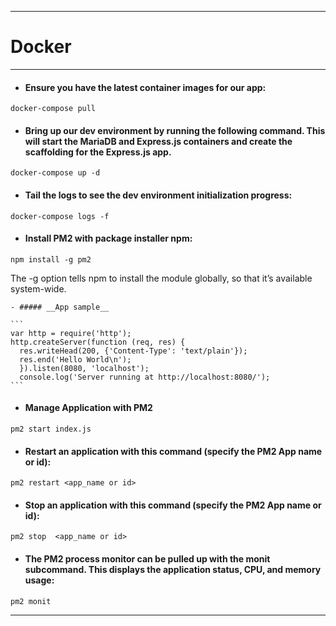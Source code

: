 ***
# __Docker__    

***  
* #### __Ensure you have the latest container images for our app:__  
``` docker
docker-compose pull
```
* #### __Bring up our dev environment by running the following command. This will start the MariaDB and Express.js containers and create the scaffolding for the Express.js app.__  
``` docker  
docker-compose up -d
```  
* #### __Tail the logs to see the dev environment initialization progress:__  

``` docker  
docker-compose logs -f
```
* #### __Install PM2 with package installer npm:__  

```
npm install -g pm2
```
The -g option tells npm to install the module globally, so that it’s available system-wide.  

    - ##### __App sample__ 

    ```
    var http = require('http');
    http.createServer(function (req, res) {
      res.writeHead(200, {'Content-Type': 'text/plain'});
      res.end('Hello World\n');
      }).listen(8080, 'localhost');
      console.log('Server running at http://localhost:8080/');
    ```  
* #### __Manage Application with PM2__  
```
pm2 start index.js
```
* #### __Restart an application with this command (specify the PM2 App name or id):__  
```  
pm2 restart <app_name or id>    
```  
* #### __Stop an application with this command (specify the PM2 App name or id):__  
```
pm2 stop  <app_name or id>  
```


* #### __The PM2 process monitor can be pulled up with the monit subcommand. This displays the application status, CPU, and memory usage:__  
```
pm2 monit
```


***
